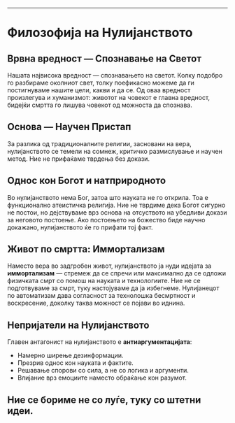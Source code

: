 -----  
# Филозофија на Нулијанството

## Врвна вредност — Спознавање на Светот

Нашата највисока вредност — спознавањето на светот. Колку подобро го разбираме околниот свет, толку поефикасно можеме да ги постигнуваме нашите цели, какви и да се. Од оваа вредност произлегува и хуманизмот: животот на човекот е главна вредност, бидејќи смртта го лишува човекот од можноста да спознава.

## Основа — Научен Пристап

За разлика од традиционалните религии, засновани на вера, нулијанството се темели на сомнеж, критичко размислување и научен метод. Ние не прифаќаме тврдења без докази.

## Однос кон Богот и натприродното

Во нулијанството нема Бог, затоа што науката не го открила. Тоа е функционално атеистичка религија. Ние не тврдиме дека Богот сигурно не постои, но дејствуваме врз основа на отсуството на убедливи докази за неговото постоење. Ако постоењето на божество биде научно докажано, нулијанството ќе го прифати тој факт.

## Живот по смртта: Иммортализам

Наместо вера во задгробен живот, нулијанството ја нуди идејата за **иммортализам** — стремеж да се спречи или максимално да се одложи физичката смрт со помош на науката и технологиите. Ние не се подготвуваме за смрт, туку настојуваме да ја избегнеме. Нулијанецот по автоматизам дава согласност за технолошка бесмртност и воскресение, доколку таква можност се појави во иднина.

## Непријатели на Нулијанството

Главен антагонист на нулијанството е **антиаргументацијата**:

- Намерно ширење дезинформации.  
- Презрив однос кон науката и фактите.  
- Решавање спорови со сила, а не со логика и аргументи.  
- Влијание врз емоциите наместо обраќање кон разумот.

Ние се бориме не со луѓе, туку со штетни идеи.  
-----